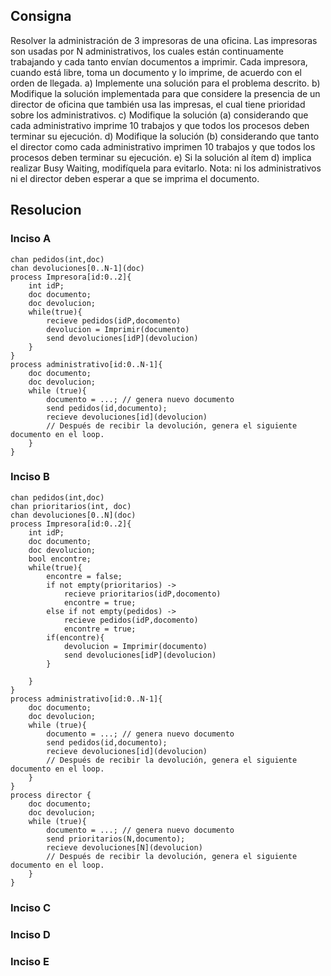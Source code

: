 ## Consigna

Resolver la administración de 3 impresoras de una oficina. Las impresoras son usadas por N
administrativos, los cuales están continuamente trabajando y cada tanto envían documentos
a imprimir. Cada impresora, cuando está libre, toma un documento y lo imprime, de
acuerdo con el orden de llegada.
a) Implemente una solución para el problema descrito.
b) Modifique la solución implementada para que considere la presencia de un director de
oficina que también usa las impresas, el cual tiene prioridad sobre los administrativos.
c) Modifique la solución (a) considerando que cada administrativo imprime 10 trabajos y
que todos los procesos deben terminar su ejecución.
d) Modifique la solución (b) considerando que tanto el director como cada administrativo
imprimen 10 trabajos y que todos los procesos deben terminar su ejecución.
e) Si la solución al ítem d) implica realizar Busy Waiting, modifíquela para evitarlo.
Nota: ni los administrativos ni el director deben esperar a que se imprima el documento.

## Resolucion

### Inciso A

```
chan pedidos(int,doc)
chan devoluciones[0..N-1](doc)
process Impresora[id:0..2]{
    int idP;
    doc documento;
    doc devolucion;
    while(true){
        recieve pedidos(idP,docomento)
        devolucion = Imprimir(documento)
        send devoluciones[idP](devolucion)
    }
}
process administrativo[id:0..N-1]{
    doc documento;
    doc devolucion;
    while (true){
        documento = ...; // genera nuevo documento
        send pedidos(id,documento);
        recieve devoluciones[id](devolucion)
        // Después de recibir la devolución, genera el siguiente documento en el loop.
    }
}

```



### Inciso B

```
chan pedidos(int,doc)
chan prioritarios(int, doc)
chan devoluciones[0..N](doc)
process Impresora[id:0..2]{
    int idP;
    doc documento;
    doc devolucion;
    bool encontre;
    while(true){
        encontre = false;
        if not empty(prioritarios) ->
            recieve prioritarios(idP,docomento)
            encontre = true;
        else if not empty(pedidos) ->
            recieve pedidos(idP,docomento)
            encontre = true;
        if(encontre){
            devolucion = Imprimir(documento)
            send devoluciones[idP](devolucion)
        }
        
    }
}
process administrativo[id:0..N-1]{
    doc documento;
    doc devolucion;
    while (true){
        documento = ...; // genera nuevo documento
        send pedidos(id,documento);
        recieve devoluciones[id](devolucion)
        // Después de recibir la devolución, genera el siguiente documento en el loop.
    }
}
process director {
    doc documento;
    doc devolucion;
    while (true){
        documento = ...; // genera nuevo documento
        send prioritarios(N,documento);
        recieve devoluciones[N](devolucion)
        // Después de recibir la devolución, genera el siguiente documento en el loop.
    }
}
```


### Inciso C

### Inciso D


### Inciso E